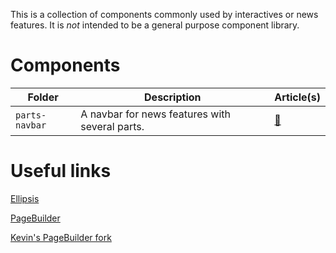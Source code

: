 This is a collection of components commonly used by interactives or news features. It is _not_ intended to be a general purpose component library.

# Components

| Folder | Description | Article(s) |
|--------|-------------|------------|
| `parts-navbar` | A navbar for news features with several parts. | [🔗](https://www.columbiaspectator.com/news-features/2019/04/11/up-against-the-invincible-a-professor-was-convicted-of-sexual-misconduct-why-is-he-still-on-campus-2/) | 

# Useful links

[Ellipsis](https://spectator.arcpublishing.com/ellipsis)

[PageBuilder](https://spectator.arcpublishing.com/pb/admin/app/browse/pages.html)

[Kevin's PageBuilder fork](https://github.com/kevinl94303/Spectator-PageBuilder-Features)
